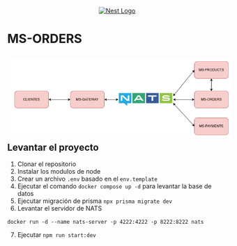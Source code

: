 <p align="center">
  <a href="http://nestjs.com/" target="blank"><img src="https://nestjs.com/img/logo-small.svg" width="120" alt="Nest Logo" /></a>
</p>

# MS-ORDERS

<img align="left" alt="Arquitectura" src="assets/arquitectura.png" style="margin: 10px">
<br>

## Levantar el proyecto

1. Clonar el repositorio
2. Instalar los modulos de node
3. Crear un archivo `.env` basado en el `env.template`
4. Ejecutar el comando `docker compose up -d` para levantar la base de datos
5. Ejecutar migración de prisma `npx prisma migrate dev`
6. Levantar el servidor de NATS
```
docker run -d --name nats-server -p 4222:4222 -p 8222:8222 nats
```
7. Ejecutar `npm run start:dev`